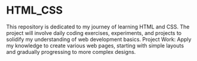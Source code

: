 # HTML_CSS
This repository is dedicated to my journey of learning HTML and CSS. The project will involve daily coding exercises, experiments, and projects to solidify my understanding of web development basics. Project Work: Apply my knowledge to create various web pages, starting with simple layouts and gradually progressing to more complex designs.
